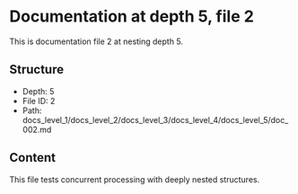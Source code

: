# Documentation at depth 5, file 2

This is documentation file 2 at nesting depth 5.

## Structure
- Depth: 5
- File ID: 2
- Path: docs_level_1/docs_level_2/docs_level_3/docs_level_4/docs_level_5/doc_002.md

## Content
This file tests concurrent processing with deeply nested structures.